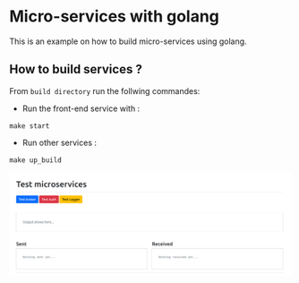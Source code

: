 # Micro-services with golang
This is an example on how to build micro-services using golang.

## How to build services ?
From `build directory` run the follwing commandes:

* Run the front-end service with : 
```
make start
```

* Run other services :
```
make up_build
```

![ui](build/docs/ui.png)
